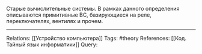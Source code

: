 Старые вычислительные системы. В рамках данного определения описываются примитивные ВС, базирующиеся на реле, переключателях, вентилях и прочем. 

___
Relations: [[Устройство компьютера]] 
Tags: #theory 
References: [[Код. Тайный язык информатики]] 
Query: 